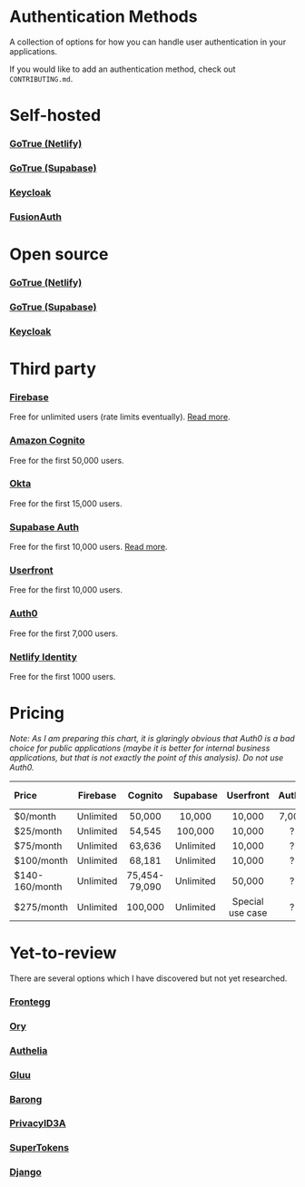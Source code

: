 # Authentication Methods

A collection of options for how you can handle user authentication in your applications.

If you would like to add an authentication method, check out `CONTRIBUTING.md`.

# Self-hosted
### [GoTrue (Netlify)](https://github.com/netlify/gotrue)
### [GoTrue (Supabase)](https://github.com/supabase/gotrue)
### [Keycloak](https://www.keycloak.org/)
### [FusionAuth](https://fusionauth.io/)

# Open source
### [GoTrue (Netlify)](https://github.com/netlify/gotrue)
### [GoTrue (Supabase)](https://github.com/supabase/gotrue)
### [Keycloak](https://www.keycloak.org/)

# Third party
### [Firebase](https://firebase.google.com/docs/auth/)
Free for unlimited users (rate limits eventually). [Read more](https://github.com/christopher-kapic/authentication-methods/blob/main/reviews/firebase.md).
### [Amazon Cognito](https://aws.amazon.com/cognito/)
Free for the first 50,000 users.
### [Okta](https://www.okta.com/)
Free for the first 15,000 users.
### [Supabase Auth](https://supabase.io/docs/guides/auth)
Free for the first 10,000 users. [Read more](https://github.com/christopher-kapic/authentication-methods/blob/main/reviews/supabase.md).
### [Userfront](https://userfront.com/)
Free for the first 10,000 users.
### [Auth0](https://auth0.com/)
Free for the first 7,000 users.
### [Netlify Identity](https://docs.netlify.com/visitor-access/identity/)
Free for the first 1000 users.

# Pricing
_Note: As I am preparing this chart, it is glaringly obvious that Auth0 is a bad choice for public applications (maybe it is better for internal business applications, but that is not exactly the point of this analysis). Do not use Auth0._

| Price     | Firebase       | Cognito      | Supabase     | Userfront    | Auth0        | Okta | Netlify Identity   |
| :-------- | :------------: | :----------: | :----------: | :----------: | :----------: | :--: | :----------------: |
| $0/month  | Unlimited      | 50,000       | 10,000       | 10,000       | 7,000        |15,000| 1000               |
| $25/month | Unlimited      | 54,545       | 100,000      | 10,000       | ?            | ?    | 1000               |
| $75/month | Unlimited      | 63,636       | Unlimited    | 10,000       | ?            |  ?   | 1000               |
| $100/month| Unlimited      | 68,181       | Unlimited    | 10,000       | ?            |   ?  | Unlimited          |
| $140-160/month| Unlimited  | 75,454-79,090| Unlimited    | 50,000       | ?            |   ?  | Unlimited          |
| $275/month| Unlimited      | 100,000      | Unlimited    | Special use case | ?        |    ? | Unlimited          |


# Yet-to-review
There are several options which I have discovered but not yet researched.
### [Frontegg](https://frontegg.com/user-management)
### [Ory](https://www.ory.sh/open-source)
### [Authelia](https://www.authelia.com/)
### [Gluu](https://gluu.org/)
### [Barong](https://github.com/openware/barong)
### [PrivacyID3A](https://www.privacyidea.org/)
### [SuperTokens](https://supertokens.io/)
### [Django](https://www.djangoproject.com/)
